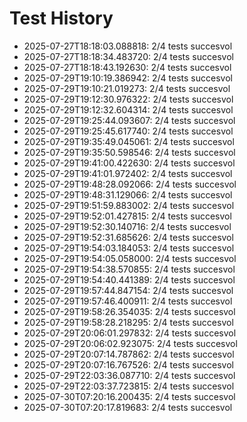 # Test History

- 2025-07-27T18:18:03.088818: 2/4 tests succesvol
- 2025-07-27T18:18:34.483720: 2/4 tests succesvol
- 2025-07-27T18:18:43.192630: 2/4 tests succesvol
- 2025-07-29T19:10:19.386942: 2/4 tests succesvol
- 2025-07-29T19:10:21.019273: 2/4 tests succesvol
- 2025-07-29T19:12:30.976322: 2/4 tests succesvol
- 2025-07-29T19:12:32.604314: 2/4 tests succesvol
- 2025-07-29T19:25:44.093607: 2/4 tests succesvol
- 2025-07-29T19:25:45.617740: 2/4 tests succesvol
- 2025-07-29T19:35:49.045061: 2/4 tests succesvol
- 2025-07-29T19:35:50.598546: 2/4 tests succesvol
- 2025-07-29T19:41:00.422630: 2/4 tests succesvol
- 2025-07-29T19:41:01.972402: 2/4 tests succesvol
- 2025-07-29T19:48:28.092066: 2/4 tests succesvol
- 2025-07-29T19:48:31.129066: 2/4 tests succesvol
- 2025-07-29T19:51:59.883002: 2/4 tests succesvol
- 2025-07-29T19:52:01.427815: 2/4 tests succesvol
- 2025-07-29T19:52:30.140716: 2/4 tests succesvol
- 2025-07-29T19:52:31.685626: 2/4 tests succesvol
- 2025-07-29T19:54:03.184053: 2/4 tests succesvol
- 2025-07-29T19:54:05.058000: 2/4 tests succesvol
- 2025-07-29T19:54:38.570855: 2/4 tests succesvol
- 2025-07-29T19:54:40.441389: 2/4 tests succesvol
- 2025-07-29T19:57:44.847154: 2/4 tests succesvol
- 2025-07-29T19:57:46.400911: 2/4 tests succesvol
- 2025-07-29T19:58:26.354035: 2/4 tests succesvol
- 2025-07-29T19:58:28.218295: 2/4 tests succesvol
- 2025-07-29T20:06:01.297832: 2/4 tests succesvol
- 2025-07-29T20:06:02.923075: 2/4 tests succesvol
- 2025-07-29T20:07:14.787862: 2/4 tests succesvol
- 2025-07-29T20:07:16.767526: 2/4 tests succesvol
- 2025-07-29T22:03:36.087710: 2/4 tests succesvol
- 2025-07-29T22:03:37.723815: 2/4 tests succesvol
- 2025-07-30T07:20:16.200435: 2/4 tests succesvol
- 2025-07-30T07:20:17.819683: 2/4 tests succesvol
